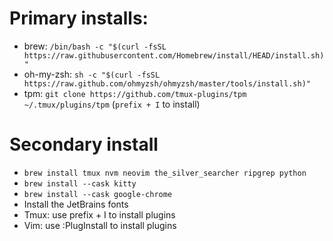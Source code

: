 # Primary installs:

- brew: `/bin/bash -c "$(curl -fsSL https://raw.githubusercontent.com/Homebrew/install/HEAD/install.sh)"`
- oh-my-zsh: `sh -c "$(curl -fsSL https://raw.github.com/ohmyzsh/ohmyzsh/master/tools/install.sh)"`
- tpm: `git clone https://github.com/tmux-plugins/tpm ~/.tmux/plugins/tpm` (`prefix + I` to install)

# Secondary install

- `brew install tmux nvm neovim the_silver_searcher ripgrep python`
- `brew install --cask kitty`
- `brew install --cask google-chrome`
- Install the JetBrains fonts
- Tmux: use prefix + I to install plugins
- Vim: use :PlugInstall to install plugins
